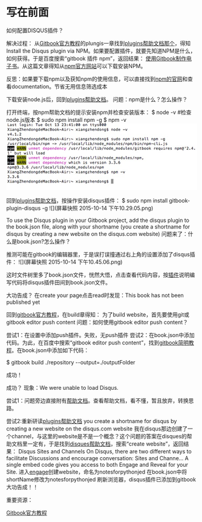 # 写在前面



如何配置DISQUS插件？

解决过程：
从[Gitbook官方教程](help.gitbook.io)的plungis一章找到[plugins帮助文档那个](https://plugins.gitbook.com/plugin/disqus)，得知Install the Disqus plugin via NPM。如果要配置插件，就要先知道NPM是什么，如何获得。于是百度搜索“gitbook 插件 npm”，返回结果：
[使用Gitbook制作电子书](http://www.ituring.com.cn/article/127645)。从这篇文章得知从[npm官方网站](https://nodejs.org/en/)可以下载安装NPM。 

反思：如果要下载npm以及获知npm的使用信息，可以直接找到[npm的官网](https://www.npmjs.com)和查看documentation。节省无用信息筛选成本

下载安装node.js后，回到[plugins帮助文档](https://plugins.gitbook.com/plugin/disqus)。
问题：npm是什么？怎么操作？

打开终端，按npm帮助文档的提示安装npm并检查安装版本：
$ node -v #检查node.js版本
$ sudo npm install npm -g 
$ npm -v
![](38.pic.jpg)

回到[plugins帮助文档](https://plugins.gitbook.com/plugin/disqus)，按操作安装disqus插件：
$ sudo npm install gitbook-plugin-disqus -g
![](屏幕快照 2015-10-14 下午10.29.05.png)

To use the Disqus plugin in your Gitbook project, add the disqus plugin to the book.json file, along with your shortname (you create a shortname for disqus by creating a new website on the disqus.com website)
问题来了：什么是book.json?怎么操作？

推测可能在gitbook的编辑器里，于是误打误撞通过右上角的设置添加了disqus插件：
![](屏幕快照 2015-10-14 下午10.45.06.png)

这时文件树里多了book.json文件，恍然大悟，点击查看代码内容，按[插件](https://plugins.gitbook.com/plugin/disqus)说明编写代码将disqus插件田间到book.json文件。

大功告成？
在create your page点击read时发现：This book has not been published yet

回到[gitbook官方教程](http://help.gitbook.com/build/index.html)，在build章得知：
为了build website，首先要使用git或gitbook editor push content
问题：如何使用gitbook editor push content？

尝试1：在设置中添加push插件。失败，无push插件
尝试2：在book.json中添加代码。为此，在百度中搜索“gitbook editor push content”，找到[gitbook简明教程](http://www.colobu.com/2014/10/09/gitbook-quickstart/)。在book.json中添加如下代码：

$ gitbook build ./repository --output=./outputFolder

成功！

成功？
现象：We were unable to load Disqus.

尝试1：问题旁边直接附有[帮助文档](https://help.disqus.com/customer/portal/articles/472007-i-m-receiving-the-message-%22we-were-unable-to-load-disqus-%22)。查看帮助文档，看不懂，暂且放弃，转换思路。

尝试2:重新研读[plugins帮助文档](https://plugins.gitbook.com/plugin/disqus)
you create a shortname for disqus by creating a new website on the disqus.com website
我在disqus那边创建了一个channel，与这里的website是不是一个概念？这个问题的答案在disques的帮助文档里一定有，于是找到[disques帮助文档](https://help.disqus.com)，搜索“create website”，返回结果：
Disqus Sites and Channels
On Disqus, there are two different ways to facilitate Discussions and encourage conversation: Sites and Channe...
A single embed code gives you access to both Engage and Reveal for your Site.
进入[engage](https://publishers.disqus.com/engage)创建website，命名为notesforpythonjed
在book.json中将shortName修改为notesforpythonjed
刷新浏览器，disqus插件已添加到gitbook
大功告成！！


重要资源：

[Gitbook官方教程](help.gitbook.io)
